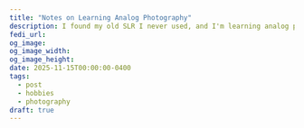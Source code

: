 ```yaml
---
title: "Notes on Learning Analog Photography"
description: I found my old SLR I never used, and I'm learning analog photography!
fedi_url:
og_image:
og_image_width:
og_image_height:
date: 2025-11-15T00:00:00-0400
tags:
  - post
  - hobbies
  - photography
draft: true
---
```


<link rel="stylesheet" type="text/css" href="/styles/notes-photos.css">
